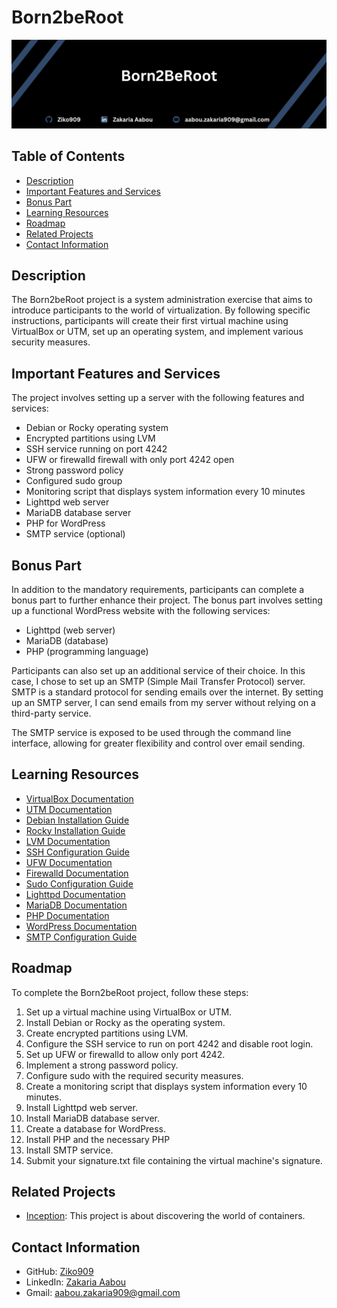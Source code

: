 # Born2beRoot

![Intro](Born2BeRoot.png)

## Table of Contents

- [Description](#description)
- [Important Features and Services](#important-features-and-services)
- [Bonus Part](#bonus-part)
- [Learning Resources](#learning-resources)
- [Roadmap](#roadmap)
- [Related Projects](#related-projects)
- [Contact Information](#contact-information)

## Description
The Born2beRoot project is a system administration exercise that aims to introduce participants to the world of virtualization. By following specific instructions, participants will create their first virtual machine using VirtualBox or UTM, set up an operating system, and implement various security measures.

## Important Features and Services
The project involves setting up a server with the following features and services:

 - Debian or Rocky operating system
 - Encrypted partitions using LVM
 - SSH service running on port 4242
 - UFW or firewalld firewall with only port 4242 open
 - Strong password policy
 - Configured sudo group
 - Monitoring script that displays system information every 10 minutes
 - Lighttpd web server
 - MariaDB database server
 - PHP for WordPress
 - SMTP service (optional)

## Bonus Part
In addition to the mandatory requirements, participants can complete a bonus part to further enhance their project. The bonus part involves setting up a functional WordPress website with the following services:

- Lighttpd (web server)
- MariaDB (database)
- PHP (programming language)

Participants can also set up an additional service of their choice. In this case, I chose to set up an SMTP (Simple Mail Transfer Protocol) server. SMTP is a standard protocol for sending emails over the internet. By setting up an SMTP server, I can send emails from my server without relying on a third-party service.

The SMTP service is exposed to be used through the command line interface, allowing for greater flexibility and control over email sending.

## Learning Resources
- [VirtualBox Documentation](https://www.virtualbox.org/manual/index.html)
- [UTM Documentation](https://mac.getutm.app/documentation/)
- [Debian Installation Guide](https://www.debian.org/releases/stable/amd64/install-manual)
- [Rocky Installation Guide](https://docs.rockylinux.org/guides/installation/)
- [LVM Documentation](https://www.redhat.com/en/topics/linux/lvm)
- [SSH Configuration Guide](https://www.ssh.com/academy/ssh/best-practices/ssh-server-configuration)
- [UFW Documentation](https://wiki.ubuntu.com/UncomplicatedFirewall)
- [Firewalld Documentation](https://firewalld.org/documentation/)
- [Sudo Configuration Guide](https://www.sudo.ws/man/sudoers.man.html)
- [Lighttpd Documentation](https://www.lighttpd.net/documentation/)
- [MariaDB Documentation](https://mariadb.com/kb/en/)
- [PHP Documentation](https://www.php.net/docs.php)
- [WordPress Documentation](https://fr.wordpress.org/support/)
- [SMTP Configuration Guide](https://www.smtp.com/blog/configuring-smtp-server/)

## Roadmap
To complete the Born2beRoot project, follow these steps:

1. Set up a virtual machine using VirtualBox or UTM.
2. Install Debian or Rocky as the operating system.
3. Create encrypted partitions using LVM.
4. Configure the SSH service to run on port 4242 and disable root login.
5. Set up UFW or firewalld to allow only port 4242.
6. Implement a strong password policy.
7. Configure sudo with the required security measures.
8. Create a monitoring script that displays system information every 10 minutes.
9. Install Lighttpd web server.
10. Install MariaDB database server.
11. Create a database for WordPress.
12. Install PHP and the necessary PHP
13. Install SMTP service.
14. Submit your signature.txt file containing the virtual machine's signature.

## Related Projects
- [Inception](https://github.com/Ziko909/inception): This project is about discovering the world of containers.

## Contact Information

- GitHub: [Ziko909](https://github.com/Ziko909)
- LinkedIn: [Zakaria Aabou](https://www.linkedin.com/in/zakaria-aabou)
- Gmail: aabou.zakaria909@gmail.com
